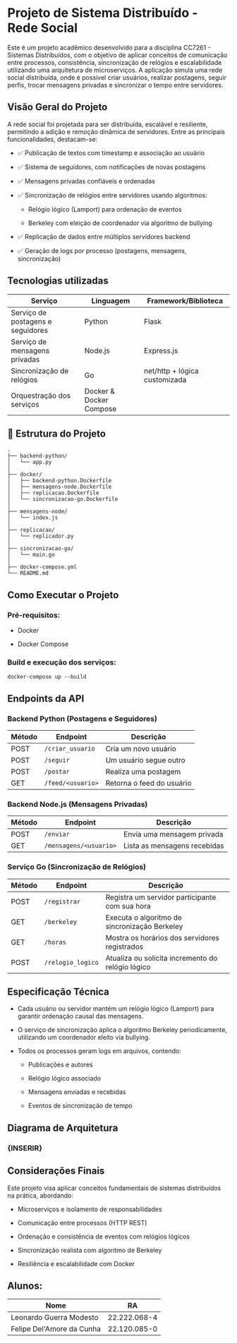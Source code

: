 # Projeto de Sistema Distribuído - Rede Social
Este é um projeto acadêmico desenvolvido para a disciplina CC7261 - Sistemas Distribuídos, com o objetivo de aplicar conceitos de comunicação entre processos, consistência, sincronização de relógios e escalabilidade utilizando uma arquitetura de microserviços.
A aplicação simula uma rede social distribuída, onde é possível criar usuários, realizar postagens, seguir perfis, trocar mensagens privadas e sincronizar o tempo entre servidores.

## Visão Geral do Projeto
A rede social foi projetada para ser distribuída, escalável e resiliente, permitindo a adição e remoção dinâmica de servidores. Entre as principais funcionalidades, destacam-se:

- ✅ Publicação de textos com timestamp e associação ao usuário

- ✅ Sistema de seguidores, com notificações de novas postagens

- ✅ Mensagens privadas confiáveis e ordenadas

- ✅ Sincronização de relógios entre servidores usando algoritmos:

  -  Relógio lógico (Lamport) para ordenação de eventos

  - Berkeley com eleição de coordenador via algoritmo de bullying

- ✅ Replicação de dados entre múltiplos servidores backend

- ✅ Geração de logs por processo (postagens, mensagens, sincronização)


## Tecnologias utilizadas
| Serviço                           | Linguagem               | Framework/Biblioteca          |
| --------------------------------- | ----------------------- | ----------------------------- |
| Serviço de postagens e seguidores | Python                  | Flask                         |
| Serviço de mensagens privadas     | Node.js                 | Express.js                    |
| Sincronização de relógios         | Go                      | net/http + lógica customizada |
| Orquestração dos serviços         | Docker & Docker Compose |                               |

## 📁 Estrutura do Projeto

```plaintext
.
├── backend-python/
│   └── app.py
│
├── docker/
│   ├── backend-python.Dockerfile
│   ├── mensagens-node.Dockerfile
│   ├── replicacao.Dockerfile
│   └── sincronizacao-go.Dockerfile
│
├── mensagens-node/
│   └── index.js
│
├── replicacao/
│   └── replicador.py
│
├── sincronizacao-go/
│   └── main.go
│
├── docker-compose.yml
└── README.md
```

## Como Executar o Projeto

### Pré-requisitos:

- Docker

- Docker Compose


### Build e execução dos serviços:

```plaintext
docker-compose up --build
```

## Endpoints da API

### Backend Python (Postagens e Seguidores)

| Método | Endpoint          | Descrição                 |
| ------ | ----------------- | ------------------------- |
| POST   | `/criar_usuario`  | Cria um novo usuário      |
| POST   | `/seguir`         | Um usuário segue outro    |
| POST   | `/postar`         | Realiza uma postagem      |
| GET    | `/feed/<usuario>` | Retorna o feed do usuário |

### Backend Node.js (Mensagens Privadas)

| Método | Endpoint               | Descrição                    |
| ------ | ---------------------- | ---------------------------- |
| POST   | `/enviar`              | Envia uma mensagem privada   |
| GET    | `/mensagens/<usuario>` | Lista as mensagens recebidas |

### Serviço Go (Sincronização de Relógios)

| Método | Endpoint          | Descrição                                         |
| ------ | ----------------- | ------------------------------------------------- |
| POST   | `/registrar`      | Registra um servidor participante com sua hora    |
| GET    | `/berkeley`       | Executa o algoritmo de sincronização Berkeley     |
| GET    | `/horas`          | Mostra os horários dos servidores registrados     |
| POST   | `/relogio_logico` | Atualiza ou solicita incremento do relógio lógico |

## Especificação Técnica
- Cada usuário ou servidor mantém um relógio lógico (Lamport) para garantir ordenação causal das mensagens.

- O serviço de sincronização aplica o algoritmo Berkeley periodicamente, utilizando um coordenador eleito via bullying.

- Todos os processos geram logs em arquivos, contendo:

  - Publicações e autores

  - Relógio lógico associado

  - Mensagens enviadas e recebidas

  - Eventos de sincronização de tempo


## Diagrama de Arquitetura
### {INSERIR}

## Considerações Finais
Este projeto visa aplicar conceitos fundamentais de sistemas distribuídos na prática, abordando:

- Microserviços e isolamento de responsabilidades

- Comunicação entre processos (HTTP REST)

- Ordenação e consistência de eventos com relógios lógicos

- Sincronização realista com algoritmo de Berkeley

- Resiliência e escalabilidade com Docker

## Alunos:


| Nome | RA               |
| ------ | ---------------------- |
| Leonardo Guerra Modesto       | 22.222.068-4  |
| Felipe Del'Amore da Cunha     | 22.120.085-0  |

